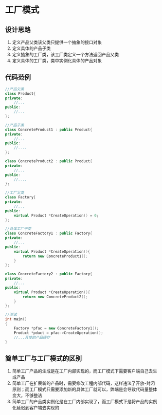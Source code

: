 # 工厂模式
## 设计思路
1. 定义产品父类该父类只提供一个抽象的接口对象
2. 定义具体的产品子类
3. 定义抽象的工厂类，该工厂类定义一个方法返回产品父类
4. 定义具体的工厂类，类中实例化具体的产品对象
## 代码范例
```c++
//产品父类
class Product{
private:
	//...
public:
	//...
};
```
```c++
//产品子类
class ConcreteProduct1 : public Product{
private:
	//...
public:
	//....
};

class ConcreteProduct2 : public Product{
private:
	//...
public:
	//....
};
```
```c++
//工厂父类
class Factory{
private:
	//...
public:
	virtual Product *CreateOperation() = 0; 
};
```
```c++
//具体工厂子类
class ConcreteFactory1 : public Factory{
private:
	//...
public:
	virtual Product *CreateOperation(){
		return new ConcreteProduct1();
	}
};

class ConcreteFactory2 : public Factory{
private:
	//...
public:
	virtual Product *CreateOperation(){
		return new ConcreteProduct2();
	}
};
```
```c++
//测试
int main()
{
	Factory *pfac = new ConcreteFactory1();
	Product *pduct = pfac->CreateOperation();
	//...具体的产品操作
}
```
## 简单工厂与工厂模式的区别
1. 简单工厂产品的生成是在工厂内部实现的，而工厂模式下需要客户端自己去生成产品
2. 简单工厂在扩展新的产品时，需要修改工程内部代码，这样违法了开放-封闭原则；而工厂模式只需要添加新的具体工厂就可以，弊端是会导致代码量整体变大，不够整洁
3. 简单工厂的产品类实例化是在工厂内部实现了，而工厂模式下是将产品的实例化延迟到客户端去实现的
